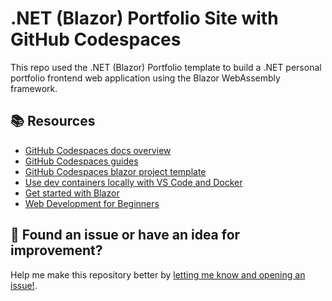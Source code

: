 # .NET (Blazor) Portfolio Site with GitHub Codespaces

This repo used the .NET (Blazor) Portfolio template to build a .NET personal portfolio frontend web application using the Blazor WebAssembly framework.

## 📚 Resources

* [GitHub Codespaces docs overview](https://docs.github.com/codespaces/overview)
* [GitHub Codespaces guides](https://docs.github.com/codespaces/guides)
* [GitHub Codespaces blazor project template](https://github.com/education/codespaces-project-template-dotnet)
* [Use dev containers locally with VS Code and Docker](https://github.com/microsoft/vscode-remote-try-dotnet#vs-code-dev-containers)
* [Get started with Blazor](https://learn.microsoft.com/training/paths/build-web-apps-with-blazor/?WT.mc_id=dotnet-82024-juyoo)
* [Web Development for Beginners](https://github.com/microsoft/Web-Dev-For-Beginners)

## 🔎 Found an issue or have an idea for improvement?

Help me make this repository better by [letting me know and opening an issue!](/../../issues/new).
